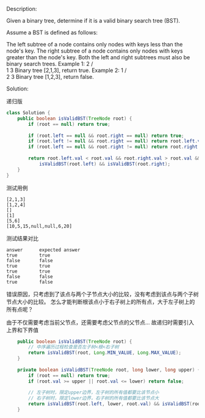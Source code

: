 Description:

Given a binary tree, determine if it is a valid binary search tree (BST).

Assume a BST is defined as follows:

The left subtree of a node contains only nodes with keys less than the node's key.
The right subtree of a node contains only nodes with keys greater than the node's key.
Both the left and right subtrees must also be binary search trees.
Example 1:
    2
   / \
  1   3
Binary tree [2,1,3], return true.
Example 2:
    1
   / \
  2   3
Binary tree [1,2,3], return false.

Solution:

递归版
```java 
class Solution {
    public boolean isValidBST(TreeNode root) {
        if (root == null) return true;
        
        if (root.left == null && root.right == null) return true;
        if (root.left != null && root.right == null) return root.left.val < root.val && isValidBST(root.left);
        if (root.left == null && root.right != null) return root.right.val > root.val && isValidBST(root.right);
            
        return root.left.val < root.val && root.right.val > root.val && 
            isValidBST(root.left) && isValidBST(root.right);
    }
}
```

测试用例
```
[2,1,3]
[1,2,4]
[]
[1]
[5,6]
[10,5,15,null,null,6,20]
```

测试结果对比
```
answer      expected answer
true        true
false       false
true        true
true        true
false       false
true        false 
```

错误原因，只考虑到了该点与两个子节点大小的比较，没有考虑到该点与两个子树节点大小的比较。
怎么才能判断根该点小于右子树上的所有点，大于左子树上的所有点呢？

由于不仅需要考虑当前父节点，还需要考虑父节点的父节点... 故递归时需要引入上界和下界值

```java 
    public boolean isValidBST(TreeNode root) {
        // 中序遍历过程检查是否左子树<根<右子树
        return isValidBST(root, Long.MIN_VALUE, Long.MAX_VALUE);
    }
    
    private boolean isValidBST(TreeNode root, long lower, long upper) {
        if (root == null) return true;
        if (root.val >= upper || root.val <= lower) return false;
        
        // 左子树时，限定upper边界，左子树的所有值都要比该节点小
        // 右子树时，限定lower边界，右子树的所有值都要比该节点大
        return isValidBST(root.left, lower, root.val) && isValidBST(root. right, root.val, upper);
    }
```